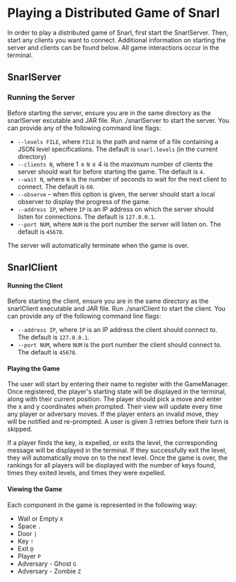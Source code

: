 # Playing a Distributed Game of Snarl #

In order to play a distributed game of Snarl, first start the SnarlServer. Then, start any clients you want to connect. Additional information on starting the server and clients can be found below. All game interactions occur in the terminal.

## SnarlServer ## 

### Running the Server ###

Before starting the server, ensure you are in the same directory as the snarlServer excutable and JAR file. Run ./snarlServer to start the server. You can provide any of the following command line flags:

* `--levels FILE`, where `FILE` is the path and name of a file containing a JSON level specifications. The default is `snarl.levels` (in the current directory)
* `--clients N`, where 1 ≤ `N` ≤ 4 is the maximum number of clients the server should wait for before starting the game. The default is `4`.
* `--wait N`, where `N` is the number of seconds to wait for the next client to connect. The default is `60`.
* `--observe` – when this option is given, the server should start a local observer to display the progress of the game.
* `--address IP`, where `IP` is an IP address on which the server should listen for connections. The default is `127.0.0.1`.
* `--port NUM`, where `NUM` is the port number the server will listen on. The default is `45678`.

The server will automatically terminate when the game is over.  

## SnarlClient

#### Running the Client
Before starting the client, ensure you are in the same directory as the snarlClient executable and JAR file. Run ./snarlClient to start the client. You can provide any of the following command line flags:

* `--address IP`, where `IP` is an IP address the client should connect to. The default is `127.0.0.1`.
* `--port NUM`, where `NUM` is the port number the client should connect to. The default is `45678`.

#### Playing the Game
The user will start by entering their name to register with the GameManager. Once registered, the player's starting state will be displayed in the terminal, along with their current position. The player should pick a move and enter the x and y coordinates when prompted. Their view will update every time any player or adversary moves. If the player enters an invalid move, they will be notified and re-prompted. A user is given 3 retries before their turn is skipped.

If a player finds the key, is expelled, or exits the level, the corresponding message will be displayed in the terminal. If they successfully exit the level, they will automatically move on to the next level. Once the game is over, the rankings for all players will be displayed with the number of keys found, times they exited levels, and times they were expelled.

#### Viewing the Game
Each component in the game is represented in the following way:

* Wall or Empty `X`
* Space `.`
* Door `|`
* Key `!`
* Exit `@`
* Player `P`
* Adversary - Ghost `G`
* Adversary - Zombie `Z`
